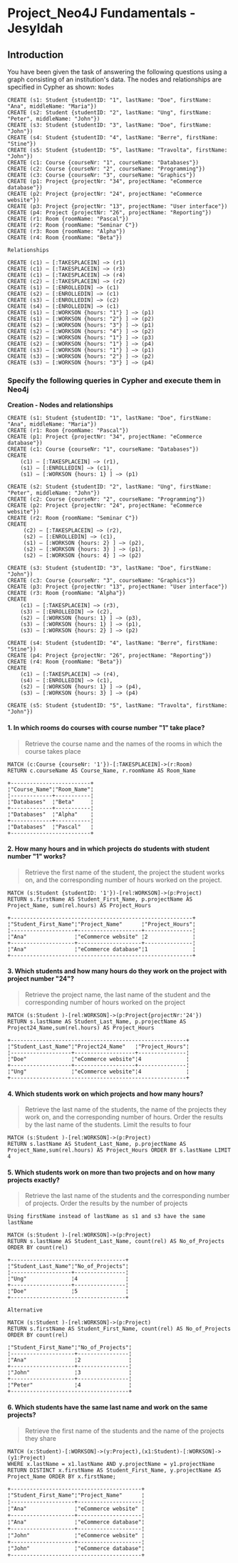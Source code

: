 # Project_Neo4J Fundamentals - Jesyldah
## Introduction
You have been given the task of answering the following questions using a graph consisting of
an institution's data. The nodes and relationships are specified in Cypher as shown:
`Nodes`
```cypher
CREATE (s1: Student {studentID: "1", lastName: "Doe", firstName: "Ana", middleName: "Maria"})
CREATE (s2: Student {studentID: "2", lastName: "Ung", firstName: "Peter", middleName: "John"})
CREATE (s3: Student {studentID: "3", lastName: "Doe", firstName: "John"})
CREATE (s4: Student {studentID: "4", lastName: "Berre", firstName: "Stine"})
CREATE (s5: Student {studentID: "5", lastName: "Travolta", firstName: "John"})
CREATE (c1: Course {courseNr: "1", courseName: "Databases"})
CREATE (c2: Course {courseNr: "2", courseName: "Programming"})
CREATE (c3: Course {courseNr: "3", courseName: "Graphics"})
CREATE (p1: Project {projectNr: "34", projectName: "eCommerce database"})
CREATE (p2: Project {projectNr: "24", projectName: "eCommerce website"})
CREATE (p3: Project {projectNr: "13", projectName: "User interface"})
CREATE (p4: Project {projectNr: "26", projectName: "Reporting"})
CREATE (r1: Room {roomName: "Pascal"})
CREATE (r2: Room {roomName: "Seminar C"})
CREATE (r3: Room {roomName: "Alpha"})
CREATE (r4: Room {roomName: "Beta"})
```
`Relationships`
```cypher
CREATE (c1) – [:TAKESPLACEIN] –> (r1)
CREATE (c1) – [:TAKESPLACEIN] –> (r3)
CREATE (c1) – [:TAKESPLACEIN] –> (r4)
CREATE (c2) – [:TAKESPLACEIN] –> (r2)
CREATE (s1) – [:ENROLLEDIN] –> (c1)
CREATE (s2) – [:ENROLLEDIN] –> (c1)
CREATE (s3) – [:ENROLLEDIN] –> (c2)
CREATE (s4) – [:ENROLLEDIN] –> (c1)
CREATE (s1) – [:WORKSON {hours: "1"} ] –> (p1)
CREATE (s1) – [:WORKSON {hours: "2"} ] –> (p2)
CREATE (s2) – [:WORKSON {hours: "3"} ] –> (p1)
CREATE (s2) – [:WORKSON {hours: "4"} ] –> (p2)
CREATE (s2) – [:WORKSON {hours: "1"} ] –> (p3)
CREATE (s2) – [:WORKSON {hours: "1"} ] –> (p4)
CREATE (s3) – [:WORKSON {hours: "1"} ] –> (p1)
CREATE (s3) – [:WORKSON {hours: "2"} ] –> (p2)
CREATE (s3) – [:WORKSON {hours: "3"} ] –> (p4)
```
### Specify the following queries in Cypher and execute them in Neo4j

**Creation - Nodes and relationships**
```cypher
CREATE (s1: Student {studentID: "1", lastName: "Doe", firstName: "Ana", middleName: "Maria"})
CREATE (r1: Room {roomName: "Pascal"})
CREATE (p1: Project {projectNr: "34", projectName: "eCommerce database"})
CREATE (c1: Course {courseNr: "1", courseName: "Databases"})
CREATE
	(c1) – [:TAKESPLACEIN] –> (r1),
	(s1) – [:ENROLLEDIN] –> (c1),
	(s1) – [:WORKSON {hours: 1} ] –> (p1)
 
CREATE (s2: Student {studentID: "2", lastName: "Ung", firstName: "Peter", middleName: "John"})
CREATE (c2: Course {courseNr: "2", courseName: "Programming"})
CREATE (p2: Project {projectNr: "24", projectName: "eCommerce website"})
CREATE (r2: Room {roomName: "Seminar C"})
CREATE
	 (c2) – [:TAKESPLACEIN] –> (r2),
     (s2) – [:ENROLLEDIN] –> (c1),
     (s1) – [:WORKSON {hours: 2} ] –> (p2),
     (s2) – [:WORKSON {hours: 3} ] –> (p1),
     (s2) – [:WORKSON {hours: 4} ] –> (p2)

CREATE (s3: Student {studentID: "3", lastName: "Doe", firstName: "John"})
CREATE (c3: Course {courseNr: "3", courseName: "Graphics"})
CREATE (p3: Project {projectNr: "13", projectName: "User interface"})
CREATE (r3: Room {roomName: "Alpha"})
CREATE
	(c1) – [:TAKESPLACEIN] –> (r3),
	(s3) – [:ENROLLEDIN] –> (c2),
	(s2) – [:WORKSON {hours: 1} ] –> (p3),
	(s3) – [:WORKSON {hours: 1} ] –> (p1),
	(s3) – [:WORKSON {hours: 2} ] –> (p2)
	
CREATE (s4: Student {studentID: "4", lastName: "Berre", firstName: "Stine"})
CREATE (p4: Project {projectNr: "26", projectName: "Reporting"})
CREATE (r4: Room {roomName: "Beta"})
CREATE
	(c1) – [:TAKESPLACEIN] –> (r4),
	(s4) – [:ENROLLEDIN] –> (c1),
	(s2) – [:WORKSON {hours: 1} ] –> (p4),
	(s3) – [:WORKSON {hours: 3} ] –> (p4)

CREATE (s5: Student {studentID: "5", lastName: "Travolta", firstName: "John"})
```
#### 1. In which rooms do courses with course number "1" take place? 
> Retrieve the course name and the names of the rooms in which the course takes place

```cypher
MATCH (c:Course {courseNr: '1'})-[:TAKESPLACEIN]->(r:Room)
RETURN c.courseName AS Course_Name, r.roomName AS Room_Name
```
```text
+-------------------------+
¦"Course_Name"¦"Room_Name"¦
¦-------------+-----------¦
¦"Databases"  ¦"Beta"     ¦
+-------------+-----------¦
¦"Databases"  ¦"Alpha"    ¦
+-------------+-----------¦
¦"Databases"  ¦"Pascal"   ¦
+-------------------------+
```
#### 2. How many hours and in which projects do students with student number "1" works? 
> Retrieve the first name of the student, the project the student works on, and the corresponding number of hours worked on the project.

```cypher
MATCH (s:Student {studentID: '1'})-[rel:WORKSON]->(p:Project)
RETURN s.firstName AS Student_First_Name, p.projectName AS Project_Name, sum(rel.hours) AS Project_Hours
```
```text
+---------------------------------------------------------+
¦"Student_First_Name"¦"Project_Name"      ¦"Project_Hours"¦
¦--------------------+--------------------+---------------¦
¦"Ana"               ¦"eCommerce website" ¦2              ¦
+--------------------+--------------------+---------------¦
¦"Ana"               ¦"eCommerce database"¦1              ¦
+---------------------------------------------------------+
```
#### 3. Which students and how many hours do they work on the project with project number "24"? 
> Retrieve the project name, the last name of the student and the corresponding
number of hours worked on the project

```cypher
MATCH (s:Student )-[rel:WORKSON]->(p:Project{projectNr:'24'})
RETURN s.lastName AS Student_Last_Name, p.projectName AS Project24_Name,sum(rel.hours) AS Project_Hours
```
```text
+-------------------------------------------------------+
¦"Student_Last_Name"¦"Project24_Name"   ¦"Project_Hours"¦
¦-------------------+-------------------+---------------¦
¦"Doe"              ¦"eCommerce website"¦4              ¦
+-------------------+-------------------+---------------¦
¦"Ung"              ¦"eCommerce website"¦4              ¦
+-------------------------------------------------------+
```
#### 4. Which students work on which projects and how many hours? 
> Retrieve the last name of the students, the name of the projects they work on, and the corresponding number of hours. Order the results by the last name of the students. Limit the results to four

```cypher
MATCH (s:Student )-[rel:WORKSON]->(p:Project)
RETURN s.lastName AS Student_Last_Name, p.projectName AS Project_Name,sum(rel.hours) AS Project_Hours ORDER BY s.lastName LIMIT 4
```
#### 5. Which students work on more than two projects and on how many projects exactly?
> Retrieve the last name of the students and the corresponding number of projects. Order the results by the number of projects

`Using firstName instead of lastName as s1 and s3 have the same lastName`

```cypher
MATCH (s:Student )-[rel:WORKSON]->(p:Project)
RETURN s.lastName AS Student_Last_Name, count(rel) AS No_of_Projects ORDER BY count(rel)
```
```text
+------------------------------------+
¦"Student_Last_Name"¦"No_of_Projects"¦
¦-------------------+----------------¦
¦"Ung"              ¦4               ¦
+-------------------+----------------¦
¦"Doe"              ¦5               ¦
+------------------------------------+
```
`Alternative`
```cypher
MATCH (s:Student )-[rel:WORKSON]->(p:Project)
RETURN s.firstName AS Student_First_Name, count(rel) AS No_of_Projects ORDER BY count(rel)
```
```text
¦"Student_First_Name"¦"No_of_Projects"¦
¦--------------------+----------------¦
¦"Ana"               ¦2               ¦
+--------------------+----------------¦
¦"John"              ¦3               ¦
+--------------------+----------------¦
¦"Peter"             ¦4               ¦
+-------------------------------------+
```
#### 6. Which students have the same last name and work on the same projects? 
> Retrieve the first name of the students and the name of the projects they share

```cypher
MATCH (x:Student)-[:WORKSON]->(y:Project),(x1:Student)-[:WORKSON]->(y1:Project)
WHERE x.lastName = x1.lastName AND y.projectName = y1.projectName
RETURN DISTINCT x.firstName AS Student_First_Name, y.projectName AS Project_Name ORDER BY x.firstName;
```
```markdown
+-----------------------------------------+
¦"Student_First_Name"¦"Project_Name"      ¦
¦--------------------+--------------------¦
¦"Ana"               ¦"eCommerce website" ¦
+--------------------+--------------------¦
¦"Ana"               ¦"eCommerce database"¦
+--------------------+--------------------¦
¦"John"              ¦"eCommerce website" ¦
+--------------------+--------------------¦
¦"John"              ¦"eCommerce database"¦
+-----------------------------------------+
```